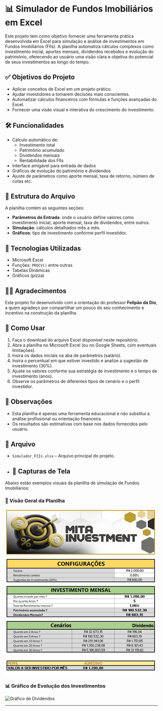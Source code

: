 # 📊 Simulador de Fundos Imobiliários em Excel

Este projeto tem como objetivo fornecer uma ferramenta prática desenvolvida em Excel para simulação e análise de investimentos em Fundos Imobiliários (FIIs). A planilha automatiza cálculos complexos como investimento inicial, aportes mensais, dividendos recebidos e evolução do patrimônio, oferecendo ao usuário uma visão clara e objetiva do potencial de seus investimentos ao longo do tempo.

## ✅ Objetivos do Projeto

- Aplicar conceitos de Excel em um projeto prático.
- Ajudar investidores a tomarem decisões mais conscientes.
- Automatizar cálculos financeiros com fórmulas e funções avançadas do Excel.
- Fornecer uma visão visual e interativa do crescimento do investimento.

## 🛠️ Funcionalidades

- Cálculo automático de:
  - Investimento total
  - Patrimônio acumulado
  - Dividendos mensais
  - Rentabilidade dos FIIs
- Interface amigável para entrada de dados
- Gráficos de evolução do patrimônio e dividendos
- Ajuste de parâmetros como aporte mensal, taxa de retorno, número de cotas etc.

## 📂 Estrutura do Arquivo

A planilha contém as seguintes seções:

- **Parâmetros de Entrada**: onde o usuário define valores como investimento inicial, aporte mensal, taxa de dividendos, entre outros.
- **Simulação**: cálculos detalhados mês a mês.
- **Gráficos**: tipo de investimento conforme perfil investidor.

## 🧠 Tecnologias Utilizadas

- Microsoft Excel
- Funções: `PROCV()` entre outras
- Tabelas Dinâmicas 
- Gráficos (pizza)

## 👨‍🏫 Agradecimentos

Este projeto foi desenvolvido com a orientação do professor **Felipão da Dio**, a quem agradeço por compartilhar um pouco do seu conhecimento e incentivo na construção da planilha.

## 🚀 Como Usar

1. Faça o download do arquivo Excel disponível neste repositório.
2. Abra a planilha no Microsoft Excel (ou no Google Sheets, com eventuais limitações).
3. Insira os dados iniciais na aba de parâmetros (salário).
4. Insira o percentual em que estiver investido e analize a sugestão de investimento (30%).
5. Ajuste os valores conforme sua estratégia de investimento e o tempo de investimento (anos).
6. Observe os parâmetros de diferentes tipos de cenário e o perfil investidor.

## 📌 Observações

- Esta planilha é apenas uma ferramenta educacional e não substitui a análise profissional ou orientação financeira.
- Os resultados são estimativas com base nos dados fornecidos pelo usuário.

## 📎 Arquivo

- `Simulador_FIIs.xlsx` – Arquivo principal do projeto.

- ## 📸 Capturas de Tela

Abaixo estão exemplos visuais da planilha de simulação de Fundos Imobiliários:

### 📄 Visão Geral da Planilha

![Visão Geral da Planilha](Simulador%20de%20FIIs_projeto%20Dio%20.png)

### 📊 Gráfico de Evolução dos Investimentos

![Gráfico de Dividendos](Simulador%20de%20FIIs_projeto%20Dio%20Gráfico.png)


---
